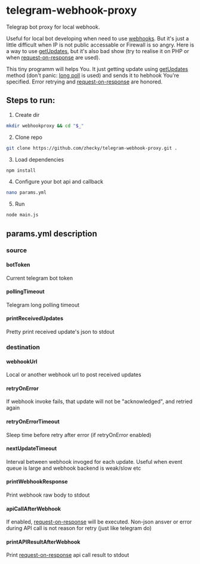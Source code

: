 # telegram-webhook-proxy
Telegrap bot proxy for local webhook.

Useful for local bot developing when need to use [webhooks](https://core.telegram.org/bots/api#setwebhook). But it's just a little difficult when IP is not public accessable or Firewall is so angry. Here is a way to use [getUpdates](https://core.telegram.org/bots/api#getupdates), but it's also bad show (try to realise it on PHP or when [request-on-response](https://core.telegram.org/bots/api#making-requests-when-getting-updates) are used).

This tiny programm will helps You. It just getting update using [getUpdates](https://core.telegram.org/bots/api#getupdates) method (don't panic: [long poll](https://www.pubnub.com/blog/2014-12-01-http-long-polling/) is used) and sends it to hebhook You're specified. Error retrying and [request-on-response](https://core.telegram.org/bots/api#making-requests-when-getting-updates) are honored.

## Steps to run:

1. Create dir
```bash
mkdir webhookproxy && cd "$_"
```

2. Clone repo
```bash
git clone https://github.com/zhecky/telegram-webhook-proxy.git .
```

3. Load dependencies
```bash
npm install
```

4. Configure your bot api and callback
```bash
nano params.yml
```

5. Run
```bash
node main.js
```

## params.yml description

### source

#### botToken
Current telegram bot token

#### pollingTimeout
Telegram long polling timeout

#### printReceivedUpdates
Pretty print received update's json to stdout

### destination

#### webhookUrl
Local or another webhook url to post received updates

#### retryOnError
If webhook invoke fails, that update will not be "acknowledged", and retried again

#### retryOnErrorTimeout
Sleep time before retry after error (if retryOnError enabled)

#### nextUpdateTimeout
Interval between webhook invoged for each update. Useful when event queue is large and webhook backend is weak/slow etc

#### printWebhookResponse
Print webhook raw body to stdout

#### apiCallAfterWebhook
If enabled, [request-on-response](https://core.telegram.org/bots/api#making-requests-when-getting-updates) will be executed. Non-json ansver or error during API call is not reason for retry (just like telegram do)

#### printAPIResultAfterWebhook
Print [request-on-response](https://core.telegram.org/bots/api#making-requests-when-getting-updates) api call result to stdout
